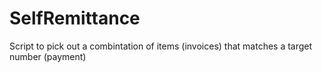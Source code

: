 # SelfRemittance
Script to pick out a combintation of items (invoices) that matches a target number (payment)
